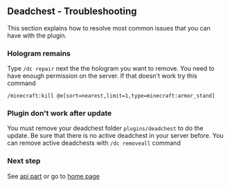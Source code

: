 ## Deadchest - Troubleshooting

This section explains how to resolve most common issues that you can have with the plugin.

### Hologram remains

Type `/dc repair` next the the hologram you want to remove. You need to have enough permission on the server. If that doesn't work try this command

```
/minecraft:kill @e[sort=nearest,limit=1,type=minecraft:armor_stand]
```

### Plugin don't work after update

You must remove your deadchest folder `plugins/deadchest` to do the update. Be sure that there is no active deadchest in your server before. You can remove active deadchests with `/dc removeall` command

### Next step
See [api part](https://apavarino.github.io/Deadchest/troubleshooting) or go to [home page](https://apavarino.github.io/Deadchest)
